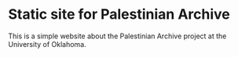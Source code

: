 # Static site for Palestinian Archive

This is a simple website about the Palestinian Archive project at the University of Oklahoma.